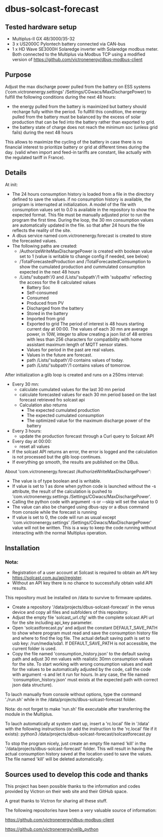 # dbus-solcast-forecast

## Tested hardware setup
- Multiplus-II GX 48/3000/35-32
- 3 x US2000C Pylontech battery connected via CAN-bus
- 1 x HD Wave SE3000H Solaredge inverter with Solaredge modbus meter. Both connected to the Multiplus via Modbus TCP using a modified version of https://github.com/victronenergy/dbus-modbus-client

## Purpose
Adjust the max discharge power pulled from the battery on ESS systems ('com.victronenergy.settings' /Settings/CGwacs/MaxDischargePower) to fulfill the following conditions during the next 48 hours:

- the energy pulled from the battery is maximized but battery should recharge fully within the period. To fullfill this condition, the energy pulled from the battery must be balanced by the excess of solar production that can be fed into the battery rather than exported to grid.
- the battery state of charge does not reach the minimum soc (unless grid fails) during the next 48 hours

This allows to maximize the cycling of the battery in case there is no financial interest to prioritize battery or grid at different times during the day.
(valid when import and feed-in tariffs are constant, like actually with the regulated tariff in France).

## Details
At init:
- The 24 hours consumption history is loaded from a file in the directory defined to save the values.
  if no consumption history is available, the program is interrupted at initialization.
  A model of the file with consumption values set to 0.0 is available in the repository to show the expected format.
  This file must be manually adjusted prior to run the program the first time.
  During the loop, the 30 mn consumption values are automatically updated in the file.
  so that after 24 hours the file reflects the reality of the site.
- A dbus service named com.victronenergy.forecast is created to store the forecasted values.
- The following paths are created:
  - /AuthorizeWriteMaxDischargePower is created with boolean value set to 1 (value is writable to change config if needed, see below)
  - /TotalForecastedProduction and /TotalForecastedConsumption to show the cumulated production and cummulated consumption expected in the next 48 hours
  - /Lists/'subpath'/0 and /Lists/'subpath'/1 with 'subpaths' reflecting the access for the 8 calculated values
    - Battery Soc 
    - Self-consumed
    - Consumed
    - Produced from PV
    - Discharged from the battery
    - Stored in the battery
    - Imported from grid
    - Exported to grid
    The period of interest is 48 hours starting current day at 00:00.
    The values of each 30 mn are average power, in 10W, integer to allow creating a json list of 48 entries with less than 256 characters for compatibility with home assistant maximum length of MQTT sensor states.
    - Values for period in the past are real values.
    - Values in the future are forecast.
    - path /Lists/'subpath'/0 contains values of today.
    - path /Lists/'subpath'/1 contains values of tomorrow.

After initialization a glib loop is created and runs on a 250ms interval:
- Every 30 mn:
  - calculate cumulated values for the last 30 mn period
  - calculate forecasted values for each 30 mn period based on the last forecast retrieved fro solcast api 
  - Calculation also returns
    - The expected cumulated production
    - The expected cumulated consumption
    - The optimized value for the maximum discharge power of the battery
- Every 3 hours:
  - update the production forecast through a Curl query to Solcast API
- Every day at 00:00:
  - reset all values
- If the solcast API returns an error, the error is logged and the calculation is not processed but the glib loop continues.
- If everything go smooth, the results are published on the DBus.

About 'com.victronenergy.forecast /AuthorizeWriteMaxDischargePower':
- The value is of type boolean and is writable. 
- If value is set to 1 as done when python code is launched without the -s attribute, the result of the calculation is pushed to 'com.victronenergy.settings /Settings/CGwacs/MaxDischargePower'.
- Calling the python code with argument -s or --skip will set the value to 0 
- The value can also be changed using dbus-spy or a dbus command from console while the forecast is running
- If value is set to 0, the code will run as usual except 'com.victronenergy.settings' /Settings/CGwacs/MaxDischargePower' value will not be written. This is a way to keep the code running without interacting with the normal Multiplus operation.

## Installation
### Nota:
- Registration of a user account at Solcast is required to obtain an API key https://solcast.com.au/api/register.
- Without an API key there is no chance to successfully obtain valid API results.

This repository must be installed on /data to survive to firmware updates.
- Create a repository '/data/projects/dbus-solcast-forecast' in the venus device and copy all files and subfolders of this repository.
- Adjust the empty file 'solcast_url.cfg' with the complete solcast API url for the site including api_key parameter.
- Open 'solcastforecast.py' and adjust the constant DEFAULT_SAVE_PATH to show where program must read and save the consumption history file and where to find the log file. The actual default saving path is set to usb key: /run/media/sda1. If DEFAULT_SAVE_PATH is not accessible, the current folder is used.
- Copy the file named 'consumption_history.json' to the default saving path and adjust 30 mn values with realistic 30mn consumption values for the site. To start working with wrong consumption values and wait for the values to be automatically adjusted by the code, call the code with argument -s and let it run for hours. In any case, the file named 'consumption_history.json' must exists at the expected path with correct json data structure).

To lauch manually from console without options, type the command './run.sh' while in the /data/projects/dbus-solcast-forecast folder.

Nota: do not forget to make 'run.sh' file executable after transferring the module in the Multiplus.

To lauch automatically at system start up, insert a 'rc.local' file in '/data' with the following instructions (or add the instruction to the 'rc.local' file if it exists): python3 /data/projects/dbus-solcast-forecast/solcastforecast.py

To stop the program nicely, just create an empty file named 'kill' in the '/data/projects/dbus-solcast-forecast' folder. This will result in having the actual consumption history saved at the location used to save the values. The file named 'kill' will be deleted automatically.

## Sources used to develop this code and thanks

This project has been possible thanks to the information and codes provided by Victron on their web site and their GitHub space.

A great thanks to Victron for sharing all these stuff.

The following repositories have been a very valuable source of information:

https://github.com/victronenergy/dbus-modbus-client

https://github.com/victronenergy/velib_python


